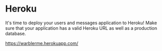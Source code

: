 # Heroku

It's time to deploy your users and messages application to Heroku! Make sure that your application has a valid Heroku URL as well as a production database. 

https://warblerme.herokuapp.com/
